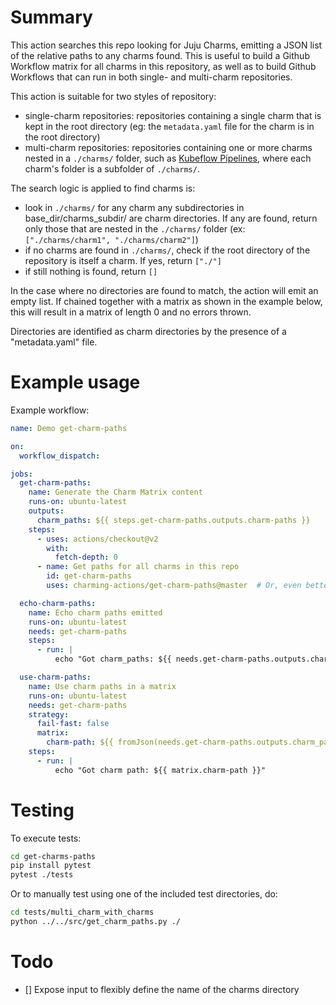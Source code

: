 # Summary

This action searches this repo looking for Juju Charms, emitting a JSON list of the relative paths to any charms found.  This is useful to build a Github Workflow matrix for all charms in this repository, as well as to build Github Workflows that can run in both single- and multi-charm repositories.

This action is suitable for two styles of repository:
* single-charm repositories: repositories containing a single charm that is kept in the root directory (eg: the `metadata.yaml` file for the charm is in the root directory)
* multi-charm repositories: repositories containing one or more charms nested in a `./charms/` folder, such as [Kubeflow Pipelines](https://github.com/canonical/kfp-operators), where each charm's folder is a subfolder of `./charms/`.

The search logic is applied to find charms is:
* look in `./charms/` for any charm any subdirectories in base_dir/charms_subdir/ are charm directories.  If any are found, return only those that are nested in the `./charms/` folder (ex: `["./charms/charm1", "./charms/charm2"]`)
* if no charms are found in `./charms/`, check if the root directory of the repository is itself a charm.  If yes, return `["./"]`
* if still nothing is found, return `[]`

In the case where no directories are found to match, the action will emit an empty list.  If chained together with a matrix
as shown in the example below, this will result in a matrix of length 0 and no errors thrown.   

Directories are identified as charm directories by the presence of a "metadata.yaml" file.


# Example usage

Example workflow:

```yaml
name: Demo get-charm-paths

on:
  workflow_dispatch:

jobs:
  get-charm-paths:
    name: Generate the Charm Matrix content
    runs-on: ubuntu-latest
    outputs:
      charm_paths: ${{ steps.get-charm-paths.outputs.charm-paths }}
    steps:
      - uses: actions/checkout@v2
        with:
          fetch-depth: 0
      - name: Get paths for all charms in this repo
        id: get-charm-paths
        uses: charming-actions/get-charm-paths@master  # Or, even better, pin to a release

  echo-charm-paths:
    name: Echo charm paths emitted
    runs-on: ubuntu-latest
    needs: get-charm-paths
    steps:
      - run: |
          echo "Got charm_paths: ${{ needs.get-charm-paths.outputs.charm_paths }}"

  use-charm-paths:
    name: Use charm paths in a matrix
    runs-on: ubuntu-latest
    needs: get-charm-paths
    strategy:
      fail-fast: false
      matrix:
        charm-path: ${{ fromJson(needs.get-charm-paths.outputs.charm_paths) }}
    steps:
      - run: |
          echo "Got charm path: ${{ matrix.charm-path }}"
```

# Testing

To execute tests:
```bash
cd get-charms-paths
pip install pytest
pytest ./tests
```

Or to manually test using one of the included test directories, do:
```bash
cd tests/multi_charm_with_charms
python ../../src/get_charm_paths.py ./
```

# Todo

* [] Expose input to flexibly define the name of the charms directory

